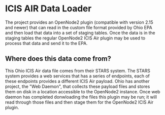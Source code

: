 # ICIS AIR Data Loader

The project provides an OpenNode2 plugin (compatible with version 2.15 and 
newer) that can read in the custom file format provided by Ohio EPA and
then load that data into a set of staging tables. Once the data is in the
staging tables the regular OpenNode2 ICIS Air plugin may be used to process
that data and send it to the EPA.

## Where does this data come from?

This Ohio ICIS Air data file comes from their STARS system. The STARS system
provides a web services that has a series of endpoints, each of these endpoints
provides a different ICIS Air payload. Ohio has another project, the 
"Web Daemon", that collects these payload files and stores them on disk in a 
location accessible to the OpenNode2 instance. Once web daemon has completed
donwloading the files this plugin may be run; it will read through those files
and then stage them for the OpenNode2 ICIS Air plugin.
